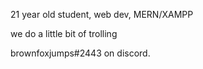 21 year old student, web dev, MERN/XAMPP

we do a little bit of trolling

brownfoxjumps#2443 on discord.

